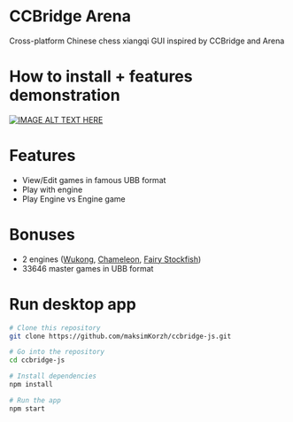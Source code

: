 # CCBridge Arena
Cross-platform Chinese chess xiangqi GUI inspired by CCBridge and Arena

# How to install + features demonstration
[![IMAGE ALT TEXT HERE](https://img.youtube.com/vi/eWZ3U6sL8Ck/0.jpg)](https://www.youtube.com/watch?v=eWZ3U6sL8Ck)

# Features
 - View/Edit games in famous UBB format
 - Play with engine
 - Play Engine vs Engine game

# Bonuses
 - 2 engines (<a href="https://github.com/maksimKorzh/wukong-xiangqi">Wukong</a>, <a href="https://github.com/EterCyber/Chameleon">Chameleon</a>, <a href="https://github.com/ianfab/Fairy-Stockfish/tree/master/src">Fairy Stockfish</a>)
 - 33646 master games in UBB format
 
# Run desktop app
```bash
# Clone this repository
git clone https://github.com/maksimKorzh/ccbridge-js.git

# Go into the repository
cd ccbridge-js

# Install dependencies
npm install

# Run the app
npm start
```
